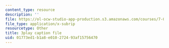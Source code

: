 ```yaml
---
content_type: resource
description: ''
file: https://ol-ocw-studio-app-production.s3.amazonaws.com/courses/7-01sc-fundamentals-of-biology-fall-2011/01773ed1b1a8e010272493af15756470_uDXH6Uu0ghc.srt
file_type: application/x-subrip
resourcetype: Other
title: 3play caption file
uid: 01773ed1-b1a8-e010-2724-93af15756470
---
```

